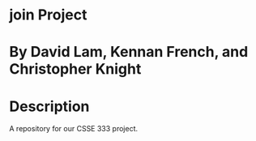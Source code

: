 # join Project 
# By David Lam, Kennan French, and Christopher Knight

# Description
A repository for our CSSE 333 project.

